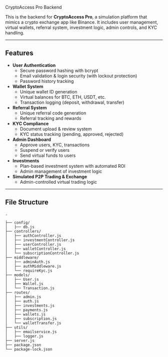 CryptoAccess Pro Backend

This is the backend for **CryptoAccess Pro**, a simulation platform that mimics a crypto exchange app like Binance. It includes user management, virtual wallets, referral system, investment logic, admin controls, and KYC handling.

---

## Features

- **User Authentication**
  - Secure password hashing with bcrypt
  - Email validation & login security (with lockout protection)
  - Password history tracking
- **Wallet System**
  - Unique wallet ID generation
  - Virtual balances for BTC, ETH, USDT, etc.
  - Transaction logging (deposit, withdrawal, transfer)
- **Referral System**
  - Unique referral code generation
  - Referral tracking and rewards
- **KYC Compliance**
  - Document upload & review system
  - KYC status tracking (pending, approved, rejected)
- **Admin Dashboard**
  - Approve users, KYC, transactions
  - Suspend or verify users
  - Send virtual funds to users
- **Investments**
  - Plan-based investment system with automated ROI
  - Admin management of investment logic
- **Simulated P2P Trading & Exchange**
  - Admin-controlled virtual trading logic

---

## File Structure

```plaintext
.  

├── config/
│   ├── db.js
├── controllers/
│   ├── authController.js
│   ├── investmentController.js
│   ├── userController.js
│   ├── walletController.js
│   └── subscriptionController.js
├── middleware/
│   ├── adminAuth.js
│   ├── authMiddleware.js
│   └── requireKyc.js
├── models/
│   ├── User.js
│   ├── Wallet.js
│   └── Transaction.js
├── routes/
│   ├── admin.js
│   ├── auth.js
│   ├── investments.js
│   ├── payments.js
│   ├── wallets.js
│   ├── subscription.js
│   └── walletTransfer.js
├── utils/
│   ├── emailservice.js
│   ├── logger.js
├── server.js
├── package.json
└── package-lock.json